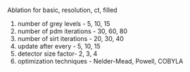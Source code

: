 ####
Ablation for basic, resolution, ct, filled

1. number of grey levels - 5, 10, 15
2. number of pdm iterations - 30, 60, 80
3. number of sirt iterations - 20, 30, 40
4. update after every - 5, 10, 15
5. detector size factor- 2, 3, 4 
6. optimization techniques - Nelder-Mead, Powell, COBYLA
